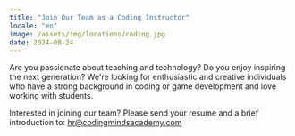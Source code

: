 ```yaml
---
title: "Join Our Team as a Coding Instructor"
locale: "en"
image: /assets/img/locations/coding.jpg
date: 2024-08-24
---
```


Are you passionate about teaching and technology? Do you enjoy inspiring the next generation? We're looking for enthusiastic and creative individuals who have a strong background in coding or game development and love working with students.

Interested in joining our team? Please send your resume and a brief introduction to: hr@codingmindsacademy.com 
